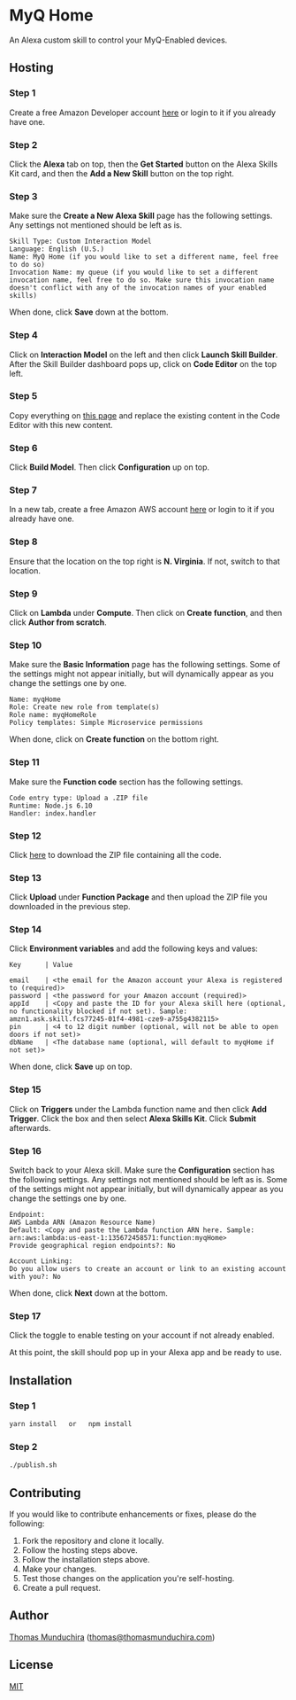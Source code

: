 # MyQ Home
An Alexa custom skill to control your MyQ-Enabled devices.

## Hosting

### Step 1
Create a free Amazon Developer account [here](https://developer.amazon.com/) or login to it if you already have one.

### Step 2
Click the **Alexa** tab on top, then the **Get Started** button on the Alexa Skills Kit card, and then the **Add a New Skill** button on the top right.

### Step 3
Make sure the **Create a New Alexa Skill** page has the following settings. Any settings not mentioned should be left as is.

```
Skill Type: Custom Interaction Model
Language: English (U.S.)
Name: MyQ Home (if you would like to set a different name, feel free to do so)
Invocation Name: my queue (if you would like to set a different invocation name, feel free to do so. Make sure this invocation name doesn't conflict with any of the invocation names of your enabled skills)
```

When done, click **Save** down at the bottom.

### Step 4
Click on **Interaction Model** on the left and then click **Launch Skill Builder**. After the Skill Builder dashboard pops up, click on **Code Editor** on the top left.

### Step 5
Copy everything on [this page](https://raw.githubusercontent.com/thomasmunduchira/myq-home-alexa/master/speechAssets/IntentSchema.json) and replace the existing content in the Code Editor with this new content.

### Step 6
Click **Build Model**. Then click **Configuration** up on top.

### Step 7
In a new tab, create a free Amazon AWS account [here](https://aws.amazon.com/) or login to it if you already have one.

### Step 8
Ensure that the location on the top right is **N. Virginia**. If not, switch to that location.

### Step 9
Click on **Lambda** under **Compute**. Then click on **Create function**, and then click **Author from scratch**.

### Step 10
Make sure the **Basic Information** page has the following settings. Some of the settings might not appear initially, but will dynamically appear as you change the settings one by one.

```
Name: myqHome
Role: Create new role from template(s)
Role name: myqHomeRole
Policy templates: Simple Microservice permissions
```

When done, click on **Create function** on the bottom right.

### Step 11
Make sure the **Function code** section has the following settings.

```
Code entry type: Upload a .ZIP file
Runtime: Node.js 6.10
Handler: index.handler
```

### Step 12
Click [here](https://drive.google.com/file/d/0Bx2mdlDO74LnR1FaZV8zMDQ2Z2M/view?usp=sharing) to download the ZIP file containing all the code.

### Step 13
Click **Upload** under **Function Package** and then upload the ZIP file you downloaded in the previous step.

### Step 14
Click **Environment variables** and add the following keys and values:

```
Key      | Value

email    | <the email for the Amazon account your Alexa is registered to (required)>
password | <the password for your Amazon account (required)>
appId    | <Copy and paste the ID for your Alexa skill here (optional, no functionality blocked if not set). Sample: amzn1.ask.skill.fcs77245-01f4-4981-cze9-a755g4382115>
pin      | <4 to 12 digit number (optional, will not be able to open doors if not set)>
dbName   | <The database name (optional, will default to myqHome if not set)>
```

When done, click **Save** up on top.

### Step 15
Click on **Triggers** under the Lambda function name and then click **Add Trigger**. Click the box and then select **Alexa Skills Kit**. Click **Submit** afterwards.

### Step 16
Switch back to your Alexa skill. Make sure the **Configuration** section has the following settings. Any settings not mentioned should be left as is. Some of the settings might not appear initially, but will dynamically appear as you change the settings one by one.

```
Endpoint:
AWS Lambda ARN (Amazon Resource Name)
Default: <Copy and paste the Lambda function ARN here. Sample: arn:aws:lambda:us-east-1:135672458571:function:myqHome>
Provide geographical region endpoints?: No

Account Linking:
Do you allow users to create an account or link to an existing account with you?: No
```

When done, click **Next** down at the bottom.

### Step 17
Click the toggle to enable testing on your account if not already enabled.

At this point, the skill should pop up in your Alexa app and be ready to use.

## Installation

### Step 1
```bash
yarn install   or   npm install
```

### Step 2
```bash
./publish.sh
```

## Contributing

If you would like to contribute enhancements or fixes, please do the following:
1. Fork the repository and clone it locally.
2. Follow the hosting steps above.
3. Follow the installation steps above.
4. Make your changes.
5. Test those changes on the application you're self-hosting.
6. Create a pull request.

## Author
[Thomas Munduchira](https://thomasmunduchira.com/) ([thomas@thomasmunduchira.com](mailto:thomas@thomasmunduchira.com))

## License
[MIT](https://github.com/thomasmunduchira/myq-home-alexa/blob/master/LICENSE)
